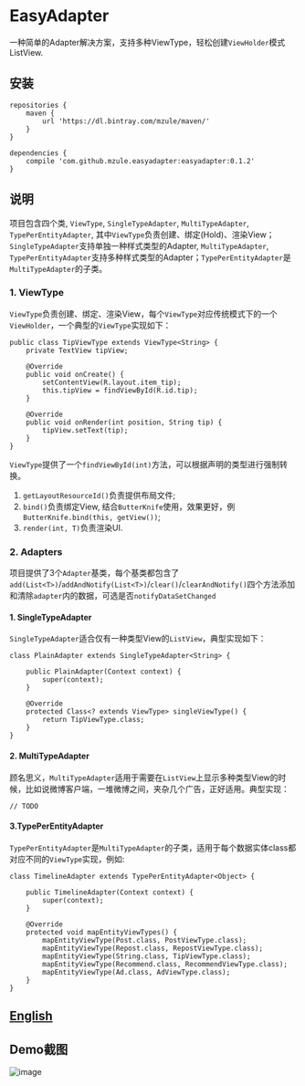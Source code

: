 # EasyAdapter

一种简单的Adapter解决方案，支持多种ViewType，轻松创建`ViewHolder`模式ListView.

## 安装

```
repositories {
    maven {
        url 'https://dl.bintray.com/mzule/maven/'
    }
}

dependencies {
    compile 'com.github.mzule.easyadapter:easyadapter:0.1.2'
}
```

## 说明

项目包含四个类, `ViewType`, `SingleTypeAdapter`, `MultiTypeAdapter`, `TypePerEntityAdapter`, 其中`ViewType`负责创建、绑定(Hold)、渲染View；`SingleTypeAdapter`支持单独一种样式类型的Adapter, `MultiTypeAdapter`, `TypePerEntityAdapter`支持多种样式类型的Adapter；`TypePerEntityAdapter`是`MultiTypeAdapter`的子类。

### 1. ViewType

`ViewType`负责创建、绑定、渲染View，每个`ViewType`对应传统模式下的一个`ViewHolder`，一个典型的`ViewType`实现如下：

```
public class TipViewType extends ViewType<String> {
    private TextView tipView;

    @Override
    public void onCreate() {
        setContentView(R.layout.item_tip);
        this.tipView = findViewById(R.id.tip);
    }

    @Override
    public void onRender(int position, String tip) {
        tipView.setText(tip);
    }
}
```
`ViewType`提供了一个`findViewById(int)`方法，可以根据声明的类型进行强制转换。

1. `getLayoutResourceId()`负责提供布局文件;
2. `bind()`负责绑定View, 结合`ButterKnife`使用，效果更好，例`ButterKnife.bind(this, getView())`;
3. `render(int, T)`负责渲染UI.

### 2. Adapters

项目提供了3个`Adapter`基类，每个基类都包含了`add(List<T>)`/`addAndNotify(List<T>)`/`clear()`/`clearAndNotify()`四个方法添加和清除`adapter`内的数据，可选是否`notifyDataSetChanged`

#### 1. SingleTypeAdapter

`SingleTypeAdapter`适合仅有一种类型View的`ListView`，典型实现如下：

```
class PlainAdapter extends SingleTypeAdapter<String> {

    public PlainAdapter(Context context) {
        super(context);
    }

    @Override
    protected Class<? extends ViewType> singleViewType() {
        return TipViewType.class;
    }
}
```

#### 2. MultiTypeAdapter

顾名思义，`MultiTypeAdapter`适用于需要在`ListView`上显示多种类型View的时候，比如说微博客户端，一堆微博之间，夹杂几个广告，正好适用。典型实现：

```
// TODO
```

#### 3.TypePerEntityAdapter

`TypePerEntityAdapter`是`MultiTypeAdapter`的子类，适用于每个数据实体class都对应不同的`ViewType`实现，例如:

```
class TimelineAdapter extends TypePerEntityAdapter<Object> {

    public TimelineAdapter(Context context) {
        super(context);
    }

    @Override
    protected void mapEntityViewTypes() {
        mapEntityViewType(Post.class, PostViewType.class);
        mapEntityViewType(Repost.class, RepostViewType.class);
        mapEntityViewType(String.class, TipViewType.class);
        mapEntityViewType(Recommend.class, RecommendViewType.class);
        mapEntityViewType(Ad.class, AdViewType.class);
    }
}
```

## [English]()

## Demo截图

![image](http://7sbl54.com1.z0.glb.clouddn.com/blog_2.pic.jpg?imageView2/0/w/360/)